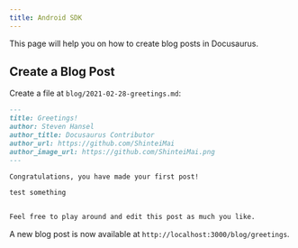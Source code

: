```yaml
---
title: Android SDK
---
```

This page will help you on how to create blog posts in Docusaurus.

## Create a Blog Post

Create a file at `blog/2021-02-28-greetings.md`:

```md title="blog/2021-02-28-greetings.md"
---
title: Greetings!
author: Steven Hansel
author_title: Docusaurus Contributor
author_url: https://github.com/ShinteiMai
author_image_url: https://github.com/ShinteiMai.png
---

Congratulations, you have made your first post!

test something


Feel free to play around and edit this post as much you like.
```

A new blog post is now available at `http://localhost:3000/blog/greetings`.
